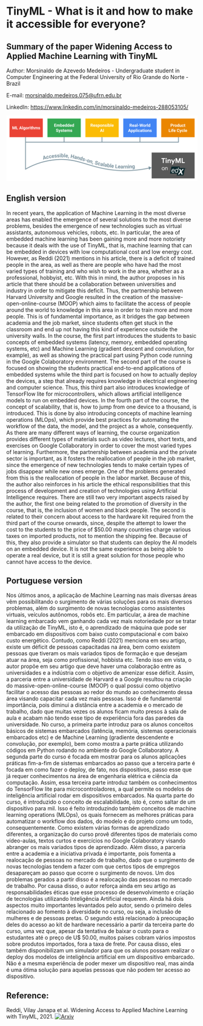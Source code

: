 # TinyML - What is it and how to make it accessible for everyone?
## Summary of the paper Widening Access to Applied Machine Learning with TinyML

Author: Morsinaldo de Azevedo Medeiros - Undergraduate student in Computer Engineering at the Federal University of Rio Grande do Norte - Brazil

E-mail: morsinaldo.medeiros.075@ufrn.edu.br

LinkedIn: https://www.linkedin.com/in/morsinaldo-medeiros-288053105/ 

<center><img width="800" src="https://github.com/Morsinaldo/embedded_artificial_intelligence/blob/main/images/Reddi.png"></center>

## English version

In recent years, the application of Machine Learning in the most diverse areas has enabled the emergence of several solutions to the most diverse problems, besides the emergence of new technologies such as virtual assistants, autonomous vehicles, robots, etc. In particular, the area of embedded machine learning has been gaining more and more notoriety because it deals with the use of TinyML, that is, machine learning that can be embedded in devices with low computational cost and low energy cost. However, as Reddi (2021) mentions in his article, there is a deficit of trained people in the area, as well as there are people who have had the most varied types of training and who wish to work in the area, whether as a professional, hobbyist, etc. With this in mind, the author proposes in his article that there should be a collaboration between universities and industry in order to mitigate this deficit. Thus, the partnership between Harvard University and Google resulted in the creation of the massive-open-online-course (MOOP) which aims to facilitate the access of people around the world to knowledge in this area in order to train more and more people. This is of fundamental importance, as it bridges the gap between academia and the job market, since students often get stuck in the classroom and end up not having this kind of experience outside the university walls. In the course, the first part introduces the students to basic concepts of embedded systems (latency, memory, embedded operating systems, etc) and Machine Learning (gradient descent and convolution, for example), as well as showing the practical part using Python code running in the Google Colaboratory environment. The second part of the course is focused on showing the students practical end-to-end applications of embedded systems while the third part is focused on how to actually deploy the devices, a step that already requires knowledge in electrical engineering and computer science. Thus, this third part also introduces knowledge of TensorFlow lite for microcontrollers, which allows artificial intelligence models to run on embedded devices. In the fourth part of the course, the concept of scalability, that is, how to jump from one device to a thousand, is introduced. This is done by also introducing concepts of machine learning operations (MLOps), which provide best practices for automating the workflow of the data, the model, and the project as a whole, consequently. As there are many different ways of learning, the course organization provides different types of materials such as video lectures, short texts, and exercises on Google Collaboratory in order to cover the most varied types of learning. Furthermore, the partnership between academia and the private sector is important, as it fosters the reallocation of people in the job market, since the emergence of new technologies tends to make certain types of jobs disappear while new ones emerge. One of the problems generated from this is the reallocation of people in the labor market. Because of this, the author also reinforces in his article the ethical responsibilities that this process of development and creation of technologies using Artificial Intelligence requires. There are still two very important aspects raised by the author, the first one being related to the promotion of diversity in the course, that is, the inclusion of women and black people. The second is related to their concern about access to the hardware kit required from the third part of the course onwards, since, despite the attempt to lower the cost to the students to the price of $50.00 many countries charge various taxes on imported products, not to mention the shipping fee. Because of this, they also provide a simulator so that students can deploy the AI models on an embedded device. It is not the same experience as being able to operate a real device, but it is still a great solution for those people who cannot have access to the device.

## Portuguese version 

Nos últimos anos, a aplicação de Machine Learning nas mais diversas áreas vêm possibilitando o surgimento de várias soluções para os mais diversos problemas, além do surgimento de novas tecnologias como assistentes virtuais, veículos autônomos, robôs etc. Em particular, a área de machine learning embarcado vem ganhando cada vez mais notoriedade por se tratar da utilização de TinyML, isto é, o aprendizado de máquina que pode ser embarcado em dispositivos com baixo custo computacional e com baixo custo energético. Contudo, como Reddi (2021) menciona em seu artigo, existe um déficit de pessoas capacitadas na área, bem como existem pessoas que tiveram os mais variados tipos de formação e que desejam atuar na área, seja como profissional, hobbista etc. Tendo isso em vista, o autor propõe em seu artigo que deve haver uma colaboração entre as universidades e a indústria com o objetivo de amenizar esse déficit. Assim, a parceria entre a universidade de Harvard e a Google resultou na criação do massive-open-online-course (MOOP) o qual possui como objetivo facilitar o acesso das pessoas ao redor do mundo ao conhecimento dessa área visando capacitar cada vez mais pessoas. Isso é de fundamental importância, pois diminui a distância entre a academia e o mercado de trabalho, dado que muitas vezes os alunos ficam muito presos à sala de aula e acabam não tendo esse tipo de experiência fora das paredes da universidade. No curso, a primeira parte introduz para os alunos conceitos básicos de sistemas embarcados (latência, memória, sistemas operacionais embarcados etc) e de Machine Learning (gradiente descendente e convolução, por exemplo), bem como mostra a parte prática utilizando códigos em Python rodando no ambiente do Google Collaboratory. A segunda parte do curso é focada em mostrar para os alunos aplicações práticas fim-a-fim de sistemas embarcados ao passo que a terceira parte é focada em como fazer o deploy, de fato, nos dispositivos, passo esse que já requer conhecimentos na área de engenharia elétrica e ciência da computação. Assim, essa terceira parte introduz também os conhecimentos do TensorFlow lite para microcontroladores, a qual permite os modelos de inteligência artificial rodar em dispositivos embarcados. Na quarta parte do curso, é introduzido o conceito de escalabilidade, isto é, como saltar de um dispositivo para mil. Isso é feito introduzindo também conceitos de machine learning operations (MLOps), os quais fornecem as melhores práticas para automatizar o workflow dos dados, do modelo e do projeto como um todo, consequentemente. Como existem várias formas de aprendizado diferentes, a organização do curso provê diferentes tipos de materiais como vídeo-aulas, textos curtos e exercícios no Google Colaboratory visando abranger os mais variados tipos de aprendizado. Além disso, a parceria entre a academia e a iniciativa privada é importante, pois fomenta a realocação de pessoas no mercado de trabalho, dado que o surgimento de novas tecnologias tendem a fazer com que certos tipos de empregos desapareçam ao passo que ocorre o surgimento de novos. Um dos problemas gerados a partir disso é a realocação das pessoas no mercado de trabalho. Por causa disso, o autor reforça ainda em seu artigo as responsabilidades éticas que esse processo de desenvolvimento e criação de tecnologias utilizando Inteligência Artificial requerem. Ainda há dois aspectos muito importantes levantados pelo autor, sendo o primeiro deles relacionado ao fomento à diversidade no curso, ou seja, a inclusão de mulheres e de pessoas pretas. O segundo está relacionado à preocupação deles do acesso ao kit de hardware necessário a partir da terceira parte do curso, uma vez que, apesar da tentativa de baixar o custo para o estudantes até o preço de U$ 50.00, muitos países cobram vários impostos sobre produtos importados, fora a taxa de frete. Por causa disso, eles também disponibilizam um simulador para que os alunos possam realizar o deploy dos modelos de inteligência artificial em um dispositivo embarcado. Não é a mesma experiência de poder mexer um dispositivo real, mas ainda é uma ótima solução para aquelas pessoas que não podem ter acesso ao dispositivo.

## Reference:

Reddi, Vilay Janapa et al. Widening Access to Applied Machine Learning with TinyML, 2021. [![Arxiv](https://img.shields.io/badge/paper-arxiv-red)](https://arxiv.org/pdf/2106.04008.pdf)
